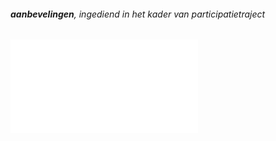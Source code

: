 ###### **aanbevelingen**, ingediend in het kader van participatietraject

![Mobiliteitsplan_aanbevelingen_groen.odt](.attachments.19783897/Mobiliteitsplan_aanbevelingen_groen.odt)


